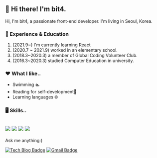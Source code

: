 ## 🙋 Hi there! I'm bit4.

Hi, I'm bit4, a passionate front-end developer. I'm living in Seoul, Korea. 

### 🎍 Experience & Education
1. (2021.9~) I'm currently learning React
2. (2020.7 ~ 2021.9) worked in an elementary school.
3. (2018.3~2020.3) a member of Global Coding Volunteer Club.
4. (2016.3~2020.3) studied Computer Education in university.

### ❤️ What I like.. 
* Swimming 🏊
* Reading for self-development📖
* Learning languages 🌐

### 🖥️ Skills..
<!-- <img src="https://img.shields.io/badge/[쓰고 싶은 텍스트]-[컬러 코드]?style=flat-square&logo=[브랜드 이름]&logoColor=white"/> -->
<img src="https://img.shields.io/badge/HTML-E34F26?style=flat-square&logo=HTML5&logoColor=white"/> <img src="https://img.shields.io/badge/CSS-1572B6?style=flat-square&logo=CSS3&logoColor=white"/> <img src="https://img.shields.io/badge/JavaScript-F7DF1E?style=flat-square&logo=JavaScript&logoColor=white"/> <img src="https://img.shields.io/badge/React-61DAFB?style=flat-square&logo=React&logoColor=white"/>
---

Ask me anything:)

[![Tech Blog Badge](http://img.shields.io/badge/-Tech%20blog-black?style=flat-square&logo=github&link=https://velog.io/@devbit4)](https://velog.io/@devbit4) [![Gmail Badge](https://img.shields.io/badge/Gmail-d14836?style=flat-square&logo=Gmail&logoColor=white&link=mailto:devbit4gmail.com)](mailto:devbit4gmail.com) 


